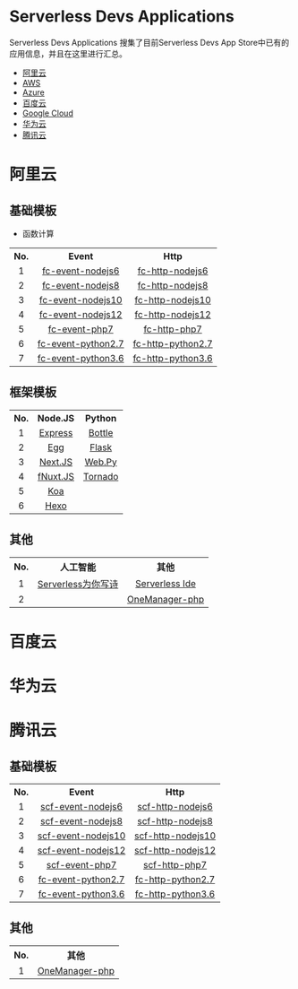 # Serverless Devs Applications

Serverless Devs Applications 搜集了目前Serverless Devs App Store中已有的应用信息，并且在这里进行汇总。

- [阿里云](#阿里云)
- [AWS](#AWS)
- [Azure](#Azure)
- [百度云](#百度云)
- [Google Cloud](#Google-Cloud)
- [华为云](#华为云)
- [腾讯云](#腾讯云)

# 阿里云

## 基础模板

- 函数计算

<table>
<tr>
<th>No.</th>
<th>Event</th>
<th>Http</th>
</tr>
<tr>
<td align="center">1</td>
<td align="center"><a href="https://github.com/Serverless-Devs-Awesome/fc-alibaba-application/tree/master/fc-http-nodejs6">fc-event-nodejs6</a></td>
<td align="center"><a href="https://github.com/Serverless-Devs-Awesome/fc-alibaba-application/tree/master/fc-http-nodejs6">fc-http-nodejs6</a></td>
</tr>
<tr>
<td align="center">2</td>
<td align="center"><a href="https://github.com/Serverless-Devs-Awesome/fc-alibaba-application/tree/master/fc-event-nodejs8">fc-event-nodejs8</a></td>
<td align="center"><a href="https://github.com/Serverless-Devs-Awesome/fc-alibaba-application/tree/master/fc-http-nodejs8">fc-http-nodejs8</a></td>
</tr>
<tr>
<td align="center">3</td>
<td align="center"><a href="https://github.com/Serverless-Devs-Awesome/fc-alibaba-application/tree/master/fc-event-nodejs10">fc-event-nodejs10</a></td>
<td align="center"><a href="https://github.com/Serverless-Devs-Awesome/fc-alibaba-application/tree/master/fc-http-nodejs10">fc-http-nodejs10</a></td>
</tr>
<tr>
<td align="center">4</td>
<td align="center"><a href="https://github.com/Serverless-Devs-Awesome/fc-alibaba-application/tree/master/fc-event-nodejs12">fc-event-nodejs12</a></td>
<td align="center"><a href="https://github.com/Serverless-Devs-Awesome/fc-alibaba-application/tree/master/fc-http-nodejs12">fc-http-nodejs12</a></td>
</tr>
<tr>
<td align="center">5</td>
<td align="center"><a href="https://github.com/Serverless-Devs-Awesome/fc-alibaba-application/tree/master/fc-event-php7">fc-event-php7</a></td>
<td align="center"><a href="https://github.com/Serverless-Devs-Awesome/fc-alibaba-application/tree/master/fc-http-php7">fc-http-php7</a></td>
</tr>
<tr>
<td align="center">6</td>
<td align="center"><a href="https://github.com/Serverless-Devs-Awesome/fc-alibaba-application/tree/master/fc-event-python2.7">fc-event-python2.7</a></td>
<td align="center"><a href="https://github.com/Serverless-Devs-Awesome/fc-alibaba-application/tree/master/fc-http-python2.7">fc-http-python2.7</a></td>
</tr>
<tr>
<td align="center">7</td>
<td align="center"><a href="https://github.com/Serverless-Devs-Awesome/fc-alibaba-application/tree/master/fc-event-python3.6">fc-event-python3.6</a></td>
<td align="center"><a href="https://github.com/Serverless-Devs-Awesome/fc-alibaba-application/tree/master/fc-http-python3.6">fc-http-python3.6</a></td>
</tr>
</table>

## 框架模板


<table>
<tr>
<th>No.</th>
<th>Node.JS</th>
<th>Python</th>
</tr>
<tr>
<td align="center">1</td>
<td align="center"><a href="https://github.com/Serverless-Devs-Awesome/Express-alibaba-application">Express</a></td>
<td align="center"><a href="https://github.com/Serverless-Devs-Awesome/Bottle-alibaba-application">Bottle</a></td>
</tr>
<tr>
<td align="center">2</td>
<td align="center"><a href="https://github.com/Serverless-Devs-Awesome/Egg-alibaba-application">Egg</a></td>
<td align="center"><a href="https://github.com/Serverless-Devs-Awesome/Flask-alibaba-application">Flask</a></td>
</tr>
<tr>
<td align="center">3</td>
<td align="center"><a href="https://github.com/Serverless-Devs-Awesome/Next.JS-alibaba-application">Next.JS</a></td>
<td align="center"><a href="https://github.com/Serverless-Devs-Awesome/Webpy-alibaba-application">Web.Py</a></td>
</tr>
<tr>
<td align="center">4</td>
<td align="center"><a href="https://github.com/Serverless-Devs-Awesome/Nuxt.JS-alibaba-application">fNuxt.JS</a></td>
<td align="center"><a href="https://github.com/Serverless-Devs-Awesome/Tornado-alibaba-application">Tornado</a></td>
</tr>
<tr>
<td align="center">5</td>
<td align="center"><a href="https://github.com/Serverless-Devs-Awesome/Koa-alibaba-application">Koa</a></td>
<td align="center"></td>
</tr>
<tr>
<td align="center">6</td>
<td align="center"><a href="https://github.com/Serverless-Devs-Awesome/Hexo-alibaba-application">Hexo</a></td>
<td align="center"></td>
</tr>
</table>

## 其他

<table>
<tr>
<th>No.</th>
<th>人工智能</th>
<th>其他</th>
</tr>
<tr>
<td align="center">1</td>
<td align="center"><a href="https://github.com/Serverless-Devs-Awesome/fc-poem-alibaba-application">Serverless为你写诗</a></td>
<td align="center"><a href="https://github.com/Serverless-Devs-Awesome/malagu-ide-alibaba-application">Serverless Ide</a></td>
</tr>
<tr>
<td align="center">2</td>
<td align="center"></td>
<td align="center"><a href="https://github.com/Serverless-Devs-Awesome/OneManager-php-alibaba-application">OneManager-php</a></td>
</tr>
</table>


# 百度云

# 华为云

# 腾讯云

## 基础模板
        
<table>
<tr>
<th>No.</th>
<th>Event</th>
<th>Http</th>
</tr>
<tr>
<td align="center">1</td>
<td align="center"><a href="https://github.com/Serverless-Devs-Awesome/scf-tencent-application/tree/master/fc-http-nodejs6">scf-event-nodejs6</a></td>
<td align="center"><a href="https://github.com/Serverless-Devs-Awesome/scf-alibaba-application/tree/master/fc-http-nodejs6">scf-http-nodejs6</a></td>
</tr>
<tr>
<td align="center">2</td>
<td align="center"><a href="https://github.com/Serverless-Devs-Awesome/scf-tencent-application/tree/master/fc-event-nodejs8">scf-event-nodejs8</a></td>
<td align="center"><a href="https://github.com/Serverless-Devs-Awesome/scf-tencent-application/tree/master/fc-http-nodejs8">scf-http-nodejs8</a></td>
</tr>
<tr>
<td align="center">3</td>
<td align="center"><a href="https://github.com/Serverless-Devs-Awesome/scf-tencent-application/tree/master/fc-event-nodejs10">scf-event-nodejs10</a></td>
<td align="center"><a href="https://github.com/Serverless-Devs-Awesome/scf-tencent-application/tree/master/fc-http-nodejs10">scf-http-nodejs10</a></td>
</tr>
<tr>
<td align="center">4</td>
<td align="center"><a href="https://github.com/Serverless-Devs-Awesome/scf-tencent-application/tree/master/fc-event-nodejs12">scf-event-nodejs12</a></td>
<td align="center"><a href="https://github.com/Serverless-Devs-Awesome/scf-tencent-application/tree/master/fc-http-nodejs12">scf-http-nodejs12</a></td>
</tr>
<tr>
<td align="center">5</td>
<td align="center"><a href="https://github.com/Serverless-Devs-Awesome/scf-alibaba-application/tree/master/fc-event-php7">scf-event-php7</a></td>
<td align="center"><a href="https://github.com/Serverless-Devs-Awesome/scf-alibaba-application/tree/master/fc-http-php7">scf-http-php7</a></td>
</tr>
<tr>
<td align="center">6</td>
<td align="center"><a href="https://github.com/Serverless-Devs-Awesome/fc-alibaba-application/tree/master/fc-event-python2.7">fc-event-python2.7</a></td>
<td align="center"><a href="https://github.com/Serverless-Devs-Awesome/fc-alibaba-application/tree/master/fc-http-python2.7">fc-http-python2.7</a></td>
</tr>
<tr>
<td align="center">7</td>
<td align="center"><a href="https://github.com/Serverless-Devs-Awesome/fc-alibaba-application/tree/master/fc-event-python3.6">fc-event-python3.6</a></td>
<td align="center"><a href="https://github.com/Serverless-Devs-Awesome/fc-alibaba-application/tree/master/fc-http-python3.6">fc-http-python3.6</a></td>
</tr>
</table> 
        
## 其他

<table>
<tr>
<th>No.</th>
<th>其他</th>
</tr>
<tr>
<td align="center">1</td>
<td align="center"><a href="https://github.com/Serverless-Devs-Awesome/OneManager-php-tencent-application">OneManager-php</a></td>
</tr>
</table>
